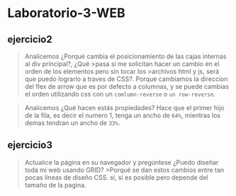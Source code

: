# Laboratorio-3-WEB

## ejercicio2
>Analicemos ¿Porqué cambia el posicionamiento de las cajas internas al div principal?, ¿Qué >pasa si me solicitan hacer un cambio en el orden de los elementos pero sin tocar los >archivos html y js, será que puedo lograrlo a traves de CSS?.
Porque cambiamos la direccion del flex de arrow que es por defecto a columnas, y se puede cambias el orden utilizando css con un `comlumn-reverse` o `un row-reverse`.


>Analicemos ¿Qué hacen estás propiedades?
Hace que el primer hijo de la fila, es decir el numero 1, tenga un ancho de `64%`, mientras los demas tendran un ancho de `33%`.

## ejercicio3
>Actualice la página en su navegador y pregúntese ¿Puedo diseñar toda mi web usando GRID? >Porqué se dan estos cambios entre tan pocas líneas de diseño CSS.
si, si es posible pero depende del tamaño de la pagina.



